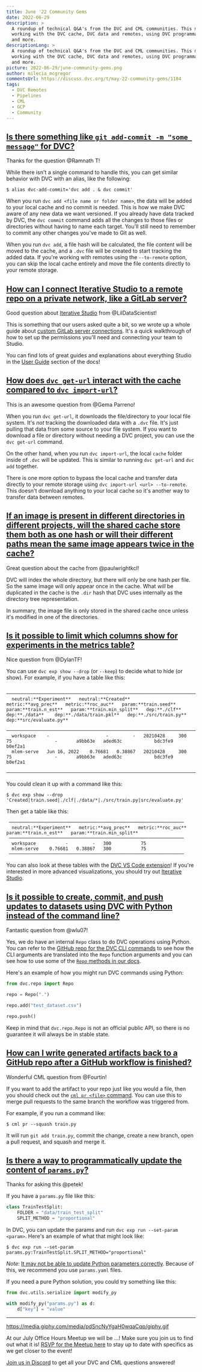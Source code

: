 ```yaml
---
title: June '22 Community Gems
date: 2022-06-29
description: >
  A roundup of technical Q&A's from the DVC and CML communities. This month:
  working with the DVC cache, DVC data and remotes, using DVC programmatically,
  and more.
descriptionLong: >
  A roundup of technical Q&A's from the DVC and CML communities. This month:
  working with the DVC cache, DVC data and remotes, using DVC programmatically,
  and more.
picture: 2022-06-29/june-community-gems.png
author: milecia_mcgregor
commentsUrl: https://discuss.dvc.org/t/may-22-community-gems/1184
tags:
  - DVC Remotes
  - Pipelines
  - CML
  - GCP
  - Community
---
```


## [Is there something like `git add-commit -m "some message"` for DVC?](https://discord.com/channels/485586884165107732/563406153334128681/981498675689828362)

Thanks for the question @Ramnath T!

While there isn't a single command to handle this, you can get similar behavior
with DVC with an alias, like the following:

```dvc
$ alias dvc-add-commit='dvc add . & dvc commit'
```

When you run `dvc add <file name or folder name>`, the data will be added to
your local cache and no commit is needed. This is how we make DVC aware of any
new data we want versioned. If you already have data tracked by DVC, the
`dvc commit` command adds all the changes to those files or directories without
having to name each target. You'll still need to remember to commit any other
changes you've made to Git as well.

When you run `dvc add`, a file hash will be calculated, the file content will be
moved to the cache, and a `.dvc` file will be created to start tracking the
added data. If you're working with remotes using the `--to-remote` option, you
can skip the local cache entirely and move the file contents directly to your
remote storage.

## [How can I connect Iterative Studio to a remote repo on a private network, like a GitLab server?](https://discord.com/channels/485586884165107732/563406153334128681/981543978644172830)

Good question about [Iterative Studio](https://studio.iterative.ai/) from
@LilDataScientist!

This is something that our users asked quite a bit, so we wrote up a whole guide
about
[custom GitLab server connections](https://dvc.org/doc/studio/user-guide/connect-custom-gitlab-server).
It's a quick walkthrough of how to set up the permissions you'll need and
connecting your team to Studio.

You can find lots of great guides and explanations about everything Studio in
the [User Guide](https://dvc.org/doc/studio/user-guide) section of the docs!

## [How does `dvc get-url` interact with the cache compared to `dvc import-url`?](https://discord.com/channels/485586884165107732/563406153334128681/981862313076346920)

This is an awesome question from @Gema Parreno!

When you run `dvc get-url`, it downloads the file/directory to your local file
system. It's _not_ tracking the downloaded data with a `.dvc` file. It's just
pulling that data from some source to your file system. If you want to download
a file or directory without needing a DVC project, you can use the `dvc get-url`
command.

On the other hand, when you run `dvc import-url`, the local `cache` folder
inside of `.dvc` will be updated. This is similar to running `dvc get-url` and
`dvc add` together.

There is one more option to bypass the local cache and transfer data directly to
your remote storage using `dvc import-url <url> --to-remote`. This doesn't
download anything to your local cache so it's another way to transfer data
between remotes.

## [If an image is present in different directories in different projects, will the shared cache store them both as one hash or will their different paths mean the same image appears twice in the cache?](https://discord.com/channels/485586884165107732/563406153334128681/984408209387298837)

Great question about the cache from @paulwrightkcl!

DVC will index the whole directory, but there will only be one hash per file. So
the same image will only appear once in the cache. What _will_ be duplicated in
the cache is the `.dir` hash that DVC uses internally as the directory tree
representation.

In summary, the image file is only stored in the shared cache once unless it's
modified in one of the directories.

## [Is it possible to limit which columns show for experiments in the metrics table?](https://discord.com/channels/485586884165107732/563406153334128681/985448515402616842)

Nice question from @DylanTF!

You can use `dvc exp show --drop` (or `--keep`) to decide what to hide (or show). For
example, if you have a table like this:

```dvctable
 ─────────────────────────────────────────────────────────────────────────────────────────────────────────────────────────────────────────────────────────────────────
  neutral:**Experiment**   neutral:**Created**        metric:**avg_prec**   metric:**roc_auc**   param:**train.seed**   param:**train.n_est**   param:**train.min_split**   dep:**./clf**   dep:**./data**    dep:**./data/train.pkl**   dep:**./src/train.py**   dep:**src/evaluate.py**
 ─────────────────────────────────────────────────────────────────────────────────────────────────────────────────────────────────────────────────────────────────────
  workspace    -                     -         -   20210428     300           75                -       a9bb63e   aded63c            bdc3fe9          b0ef2a1
  mlem-serve   Jun 16, 2022    0.76681   0.38867   20210428     300           75                -       a9bb63e   aded63c            bdc3fe9          b0ef2a1
 ─────────────────────────────────────────────────────────────────────────────────────────────────────────────────────────────────────────────────────────────────────
```

You could clean it up with a command like this:

```dvc
$ dvc exp show --drop 'Created|train.seed|./clf|./data/*|./src/train.py|src/evaluate.py'
```

Then get a table like this:

```dvctable
 ─────────────────────────────────────────────────────────────────
  neutral:**Experiment**   metric:**avg_prec**   metric:**roc_auc**   param:**train.n_est**   param:**train.min_split**
 ─────────────────────────────────────────────────────────────────
  workspace           -         -   300           75
  mlem-serve    0.76681   0.38867   300           75
 ─────────────────────────────────────────────────────────────────
```

You can also look at these tables with the
[DVC VS Code extension](https://marketplace.visualstudio.com/items?itemName=Iterative.dvc)!
If you're interested in more advanced visualizations, you should try out
[Iterative Studio](https://studio.iterative.ai/#features).

## [Is it possible to create, commit, and push updates to datasets using DVC with Python instead of the command line?](https://discord.com/channels/485586884165107732/563406153334128681/988895726257991740)

Fantastic question from @wlu07!

Yes, we do have an internal `Repo` class to do DVC operations using Python. You
can refer to the
[GitHub repo for the DVC CLI commands](https://github.com/iterative/dvc/tree/main/dvc/commands)
to see how the CLI arguments are translated into the `Repo` function arguments
and you can see how to use some of the
[`Repo` methods in our docs](https://dvc.org/doc/api-reference).

Here's an example of how you might run DVC commands using Python:

```python
from dvc.repo import Repo

repo = Repo(".")

repo.add("test_dataset.csv")

repo.push()
```

Keep in mind that `dvc.repo.Repo` is not an official public API, so there is no
guarantee it will always be in stable state.

## [How can I write generated artifacts back to a GitHub repo after a GitHub workflow is finished?](https://discord.com/channels/485586884165107732/728693131557732403/983379949023006750)

Wonderful CML question from @Fourtin!

If you want to add the artifact to your repo just like you would a file, then
you should check out the [`cml pr <file>` command](https://cml.dev/doc/ref/pr).
You can use this to merge pull requests to the same branch the workflow was
triggered from.

For example, if you run a command like:

```dvc
$ cml pr --squash train.py
```

It will run `git add train.py`, commit the change, create a new branch, open a
pull request, and squash and merge it.

## [Is there a way to programmatically update the content of `params.py`?](https://discord.com/channels/485586884165107732/563406153334128681/987004036995764304)

Thanks for asking this @petek!

If you have a `params.py` file like this:

```python
class TrainTestSplit:
    FOLDER = "data/train_test_split"
    SPLIT_METHOD = "proportional"
```

In DVC, you can update the params and run `dvc exp run --set-param <param>`.
Here's an example of what that might look like:

```dvc
$ dvc exp run --set-param params.py:TrainTestSplit.SPLIT_METHOD="proportional"
```

_Note:_
[It may not be able to update Python parameters correctly](https://dvc.org/doc/command-reference/params#examples-python-parameters-file).
Because of this, we recommend you use `params.yaml` files.

If you need a pure Python solution, you could try something like this:

```python
from dvc.utils.serialize import modify_py

with modify_py("params.py") as d:
    d["key"] = "value"
```

---

https://media.giphy.com/media/pdSncNyYgaH0wqaCqp/giphy.gif

At our July Office Hours Meetup we will be ...! Make sure you join us to find
out what it is! [RSVP for the Meetup here]() to stay up to date with specifics
as we get closer to the event!

[Join us in Discord](https://discord.com/invite/dvwXA2N) to get all your DVC and
CML questions answered!
